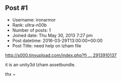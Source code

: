 ## Post #1
- Username: ironarmor
- Rank: ultra-n00b
- Number of posts: 1
- Joined date: Thu May 30, 2013 7:27 pm
- Post datetime: 2016-03-29T13:00:00+00:00
- Post Title: need help on lzham file

[http://s000.tinyupload.com/index.php?fi ... 2913910137](http://s000.tinyupload.com/index.php?file_id=38268812722913910137)

it is an unity3d lzham assetbundle.

thx ~
